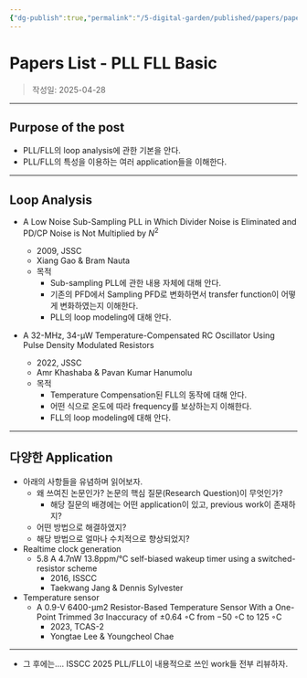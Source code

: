 ```yaml
---
{"dg-publish":true,"permalink":"/5-digital-garden/published/papers/papers-list-pll-fll-basic/","created":"2025-04-28T19:56:57.869+09:00"}
---
```



# Papers List - PLL FLL Basic

> 작성일: 2025-04-28

----
## Purpose of the post
- PLL/FLL의 loop analysis에 관한 기본을 안다.
- PLL/FLL의 특성을 이용하는 여러 application들을 이해한다.


----
## Loop Analysis
- A Low Noise Sub-Sampling PLL in Which Divider Noise is Eliminated and PD/CP Noise is Not Multiplied by $N^{2}$
	- 2009, JSSC
	- Xiang Gao & Bram Nauta
	- 목적
		- Sub-sampling PLL에 관한 내용 자체에 대해 안다.
		- 기존의 PFD에서 Sampling PFD로 변화하면서 transfer function이 어떻게 변화하였는지 이해한다.
		- PLL의 loop modeling에 대해 안다.

- A 32-MHz, 34-μW Temperature-Compensated RC Oscillator Using Pulse Density Modulated Resistors
	- 2022, JSSC
	- Amr Khashaba & Pavan Kumar Hanumolu
	- 목적
		- Temperature Compensation된 FLL의 동작에 대해 안다.
		- 어떤 식으로 온도에 따라 frequency를 보상하는지 이해한다.
		- FLL의 loop modeling에 대해 안다.

----------------
## 다양한 Application 
- 아래의 사항들을 유념하며 읽어보자.
	- 왜 쓰여진 논문인가? 논문의 핵심 질문(Research Question)이 무엇인가?
		- 해당 질문의 배경에는 어떤 application이 있고, previous work이 존재하지?
	- 어떤 방법으로 해결하였지?
	- 해당 방법으로 얼마나 수치적으로 향상되었지?
- Realtime clock generation
	- 5.8 A 4.7nW 13.8ppm/°C self-biased wakeup timer using a switched-resistor scheme
		- 2016, ISSCC
		- Taekwang Jang & Dennis Sylvester
- Temperature sensor
	- A 0.9-V 6400-μm2 Resistor-Based Temperature Sensor With a One-Point Trimmed 3σ Inaccuracy of ±0.64 ◦C from −50 ◦C to 125 ◦C
		- 2023, TCAS-2
		- Yongtae Lee & Youngcheol Chae

---------------------------------
- 그 후에는.... ISSCC 2025 PLL/FLL이 내용적으로 쓰인 work들 전부 리뷰하자.